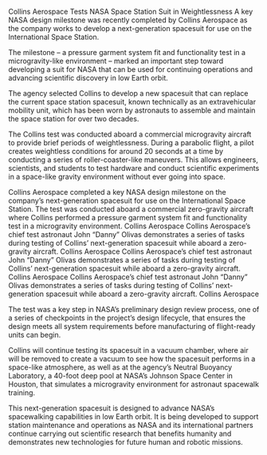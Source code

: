 Collins Aerospace Tests NASA Space Station Suit in Weightlessness 
 A key NASA design milestone was recently completed by Collins Aerospace as the company works to develop a next-generation spacesuit for use on the International Space Station.

The milestone – a pressure garment system fit and functionality test in a microgravity-like environment – marked an important step toward developing a suit for NASA that can be used for continuing operations and advancing scientific discovery in low Earth orbit.

The agency selected Collins to develop a new spacesuit that can replace the current space station spacesuit, known technically as an extravehicular mobility unit, which has been worn by astronauts to assemble and maintain the space station for over two decades.

The Collins test was conducted aboard a commercial microgravity aircraft to provide brief periods of weightlessness. During a parabolic flight, a pilot creates weightless conditions for around 20 seconds at a time by conducting a series of roller-coaster-like maneuvers. This allows engineers, scientists, and students to test hardware and conduct scientific experiments in a space-like gravity environment without ever going into space.

Collins Aerospace completed a key NASA design milestone on the company’s next-generation spacesuit for use on the International Space Station. The test was conducted aboard a commercial zero-gravity aircraft where Collins performed a pressure garment system fit and functionality test in a microgravity environment. Collins Aerospace Collins Aerospace’s chief test astronaut John “Danny” Olivas demonstrates a series of tasks during testing of Collins’ next-generation spacesuit while aboard a zero-gravity aircraft. Collins Aerospace Collins Aerospace’s chief test astronaut John “Danny” Olivas demonstrates a series of tasks during testing of Collins’ next-generation spacesuit while aboard a zero-gravity aircraft. Collins Aerospace Collins Aerospace’s chief test astronaut John “Danny” Olivas demonstrates a series of tasks during testing of Collins’ next-generation spacesuit while aboard a zero-gravity aircraft. Collins Aerospace

The test was a key step in NASA’s preliminary design review process, one of a series of checkpoints in the project’s design lifecycle, that ensures the design meets all system requirements before manufacturing of flight-ready units can begin.

Collins will continue testing its spacesuit in a vacuum chamber, where air will be removed to create a vacuum to see how the spacesuit performs in a space-like atmosphere, as well as at the agency’s Neutral Buoyancy Laboratory, a 40-foot deep pool at NASA’s Johnson Space Center in Houston, that simulates a microgravity environment for astronaut spacewalk training.

This next-generation spacesuit is designed to advance NASA’s spacewalking capabilities in low Earth orbit. It is being developed to support station maintenance and operations as NASA and its international partners continue carrying out scientific research that benefits humanity and demonstrates new technologies for future human and robotic missions.